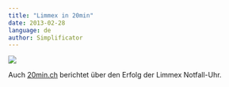 ```yaml
---
title: "Limmex in 20min"
date: 2013-02-28
language: de
author: Simplificator
---
```


![](/images/tumblr_mixyuhsdgd1s5gaabo1_1280.png)

Auch [20min.ch](http://www.20min.ch/digital/news/story/Diese-Schweizer-Uhr-rettet-Leben-25280494) berichtet über den Erfolg der Limmex Notfall-Uhr.
